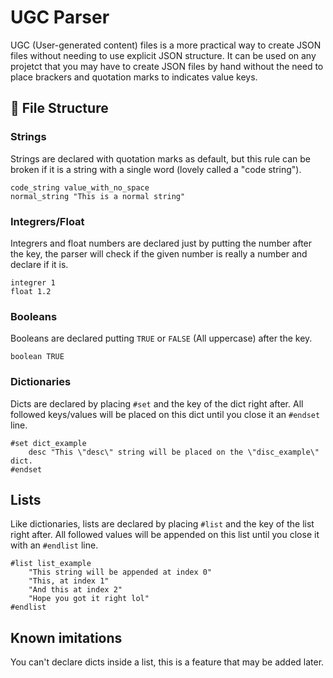 # UGC Parser
UGC (User-generated content) files is a more practical way to create JSON files without needing to use explicit JSON structure. It can be used on any projetct that you may have to create JSON files by hand without the need to place brackers and quotation marks to indicates value keys.

## 📄 File Structure

### Strings

Strings are declared with quotation marks as default, but this rule can be broken if it is a string with a single word (lovely called a "code string").

    code_string value_with_no_space
    normal_string "This is a normal string"

### Integrers/Float

Integrers and float numbers are declared just by putting the number after the key, the parser will check if the given number is really a number and declare if it is.

    integrer 1
    float 1.2
    
### Booleans

Booleans are declared putting `TRUE` or `FALSE` (All uppercase) after the key.

    boolean TRUE
    
### Dictionaries

Dicts are declared by placing `#set` and the key of the dict right after. All followed keys/values will be placed on this dict until you close it an `#endset` line.

    #set dict_example
        desc "This \"desc\" string will be placed on the \"disc_example\" dict.
    #endset
    
## Lists

Like dictionaries, lists are declared by placing `#list` and the key of the list right after. All followed values will be appended on this list until you close it with an `#endlist` line.

    #list list_example
        "This string will be appended at index 0"
        "This, at index 1"
        "And this at index 2"
        "Hope you got it right lol"
    #endlist
    
## Known imitations

You can't declare dicts inside a list, this is a feature that may be added later.
